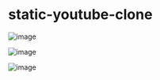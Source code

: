 # static-youtube-clone

![image](https://user-images.githubusercontent.com/105987614/227150702-d48f60f3-41ba-48ca-b5e5-5341ff908d79.png)

![image](https://user-images.githubusercontent.com/105987614/227150828-a5da5b39-91d5-4cae-97ad-0ddf4ccf46d4.png)


![image](https://user-images.githubusercontent.com/105987614/227151246-20d306d4-cdcc-4d52-97ae-f1155e400a04.png)
